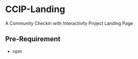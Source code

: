# CCIP-Landing

A Community Checkin with Interactivity Project Landing Page

## Pre-Requirement

* npm

